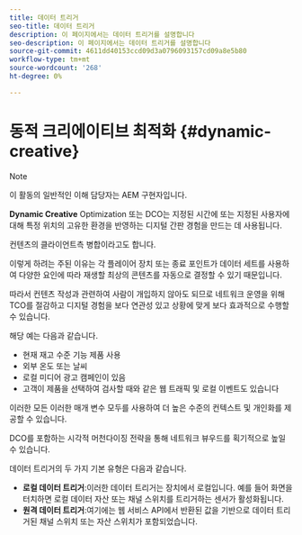 ```yaml
---
title: 데이터 트리거
seo-title: 데이터 트리거
description: 이 페이지에서는 데이터 트리거를 설명합니다
seo-description: 이 페이지에서는 데이터 트리거를 설명합니다
source-git-commit: 4611dd40153ccd09d3a0796093157cd09a8e5b80
workflow-type: tm+mt
source-wordcount: '268'
ht-degree: 0%

---
```



# 동적 크리에이티브 최적화 {#dynamic-creative}

>[!NOTE]
>
>이 활동의 일반적인 이해 담당자는 AEM 구현자입니다.

**Dynamic Creative** Optimization 또는 DCO는 지정된 시간에 또는 지정된 사용자에 대해 특정 위치의 고유한 환경을 반영하는 디지털 간판 경험을 만드는 데 사용됩니다.

컨텐츠의 클라이언트측 병합이라고도 합니다.

이렇게 하려는 주된 이유는 각 플레이어 장치 또는 종료 포인트가 데이터 세트를 사용하여 다양한 요인에 따라 재생할 최상의 콘텐츠를 자동으로 결정할 수 있기 때문입니다.

따라서 컨텐츠 작성과 관련하여 사람이 개입하지 않아도 되므로 네트워크 운영을 위해 TCO를 절감하고 디지털 경험을 보다 연관성 있고 상황에 맞게 보다 효과적으로 수행할 수 있습니다.

해당 예는 다음과 같습니다.

* 현재 재고 수준 기능 제품 사용
* 외부 온도 또는 날씨
* 로컬 미디어 광고 캠페인이 있음
* 고객이 제품을 선택하여 검사할 때와 같은 웹 트래픽 및 로컬 이벤트도 있습니다

이러한 모든 이러한 매개 변수 모두를 사용하여 더 높은 수준의 컨텍스트 및 개인화를 제공할 수 있습니다.

DCO를 포함하는 시각적 머천다이징 전략을 통해 네트워크 뷰우드를 획기적으로 높일 수 있습니다.

데이터 트리거의 두 가지 기본 유형은 다음과 같습니다.

* **로컬 데이터 트리거**:이러한 데이터 트리거는 장치에서 로컬입니다. 예를 들어 화면을 터치하면 로컬 데이터 자산 또는 채널 스위치를 트리거하는 센서가 활성화됩니다.
* **원격 데이터 트리거**:여기에는 웹 서비스 API에서 반환된 값을 기반으로 데이터 트리거된 채널 스위치 또는 자산 스위치가 포함되었습니다.

